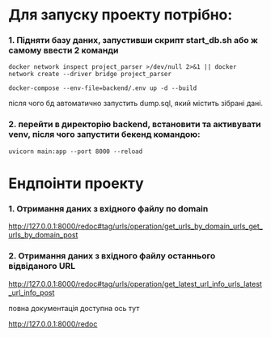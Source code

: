 # Для запуску проекту потрібно:

### 1. Підняти базу даних, запустивши скрипт start_db.sh або ж самому ввести 2 команди

```
docker network inspect project_parser >/dev/null 2>&1 || docker network create --driver bridge project_parser
```

```
docker-compose --env-file=backend/.env up -d --build
```

після чого бд автоматично запустить dump.sql, який містить зібрані дані.


### 2. перейти в директорію backend, встановити та активувати venv, після чого запустити бекенд командою:

```commandline
uvicorn main:app --port 8000 --reload
```

# Ендпоінти проекту

### 1. Отримання даних з вхідного файлу по domain
http://127.0.0.1:8000/redoc#tag/urls/operation/get_urls_by_domain_urls_get_urls_by_domain_post

### 2. Отримання даних з вхідного файлу останнього відвіданого URL
http://127.0.0.1:8000/redoc#tag/urls/operation/get_latest_url_info_urls_latest_url_info_post

повна документація доступна ось тут

http://127.0.0.1:8000/redoc
